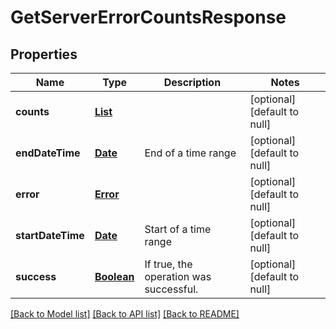 # GetServerErrorCountsResponse
## Properties

Name | Type | Description | Notes
------------ | ------------- | ------------- | -------------
**counts** | [**List**](ServerErrorCountInfo.md) |  | [optional] [default to null]
**endDateTime** | [**Date**](DateTime.md) | End of a time range | [optional] [default to null]
**error** | [**Error**](Error.md) |  | [optional] [default to null]
**startDateTime** | [**Date**](DateTime.md) | Start of a time range | [optional] [default to null]
**success** | [**Boolean**](boolean.md) | If true, the operation was successful. | [optional] [default to null]

[[Back to Model list]](../README.md#documentation-for-models) [[Back to API list]](../README.md#documentation-for-api-endpoints) [[Back to README]](../README.md)


